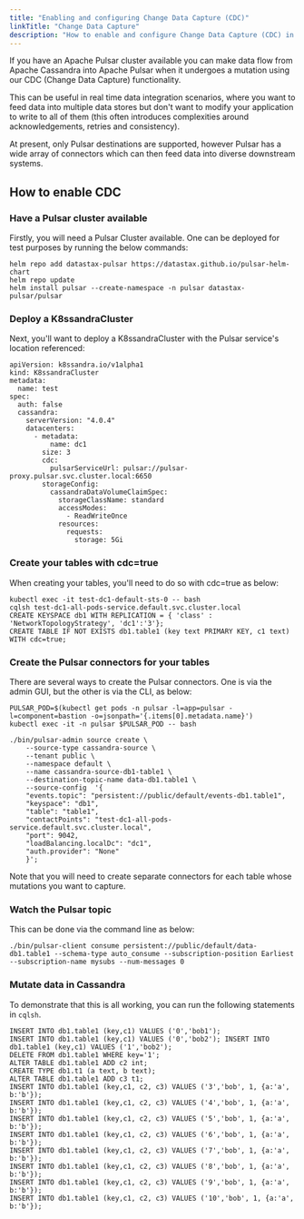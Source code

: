 ```yaml
---
title: "Enabling and configuring Change Data Capture (CDC)"
linkTitle: "Change Data Capture"
description: "How to enable and configure Change Data Capture (CDC) in K8ssandra using Apache Pulsar"
---
```


If you have an Apache Pulsar cluster available you can make data flow from Apache Cassandra into Apache Pulsar when it undergoes a mutation using our CDC (Change Data Capture) functionality.

This can be useful in real time data integration scenarios, where you want to feed data into multiple data stores but don't want to modify your application to write to all of them (this often introduces complexities around acknowledgements, retries and consistency).

At present, only Pulsar destinations are supported, however Pulsar has a wide array of connectors which can then feed data into diverse downstream systems.

## How to enable CDC 

### Have a Pulsar cluster available


Firstly, you will need a Pulsar Cluster available. One can be deployed for test purposes by running the below commands:

```
helm repo add datastax-pulsar https://datastax.github.io/pulsar-helm-chart
helm repo update
helm install pulsar --create-namespace -n pulsar datastax-pulsar/pulsar
```

### Deploy a K8ssandraCluster

Next, you'll want to deploy a K8ssandraCluster with the Pulsar service's location referenced:

```
apiVersion: k8ssandra.io/v1alpha1
kind: K8ssandraCluster
metadata:
  name: test
spec:
  auth: false
  cassandra:
    serverVersion: "4.0.4"
    datacenters:
      - metadata:
          name: dc1
        size: 3
        cdc:
          pulsarServiceUrl: pulsar://pulsar-proxy.pulsar.svc.cluster.local:6650
        storageConfig:
          cassandraDataVolumeClaimSpec:
            storageClassName: standard
            accessModes:
              - ReadWriteOnce
            resources:
              requests:
                storage: 5Gi
```

### Create your tables with cdc=true

When creating your tables, you'll need to do so with cdc=true as below:

```
kubectl exec -it test-dc1-default-sts-0 -- bash
cqlsh test-dc1-all-pods-service.default.svc.cluster.local
CREATE KEYSPACE db1 WITH REPLICATION = { 'class' : 'NetworkTopologyStrategy', 'dc1':'3'};
CREATE TABLE IF NOT EXISTS db1.table1 (key text PRIMARY KEY, c1 text) WITH cdc=true;
```

### Create the Pulsar connectors for your tables

There are several ways to create the Pulsar connectors. One is via the admin GUI, but the other is via the CLI, as below:

```
PULSAR_POD=$(kubectl get pods -n pulsar -l=app=pulsar -l=component=bastion -o=jsonpath='{.items[0].metadata.name}')
kubectl exec -it -n pulsar $PULSAR_POD -- bash

./bin/pulsar-admin source create \
    --source-type cassandra-source \
    --tenant public \
    --namespace default \
    --name cassandra-source-db1-table1 \
    --destination-topic-name data-db1.table1 \
    --source-config  '{
    "events.topic": "persistent://public/default/events-db1.table1",
    "keyspace": "db1",
    "table": "table1",
    "contactPoints": "test-dc1-all-pods-service.default.svc.cluster.local",
    "port": 9042,
    "loadBalancing.localDc": "dc1",
    "auth.provider": "None"
    }';
```

Note that you will need to create separate connectors for each table whose mutations you want to capture.

### Watch the Pulsar topic 

This can be done via the command line as below:

```
./bin/pulsar-client consume persistent://public/default/data-db1.table1 --schema-type auto_consume --subscription-position Earliest --subscription-name mysubs --num-messages 0
```

### Mutate data in Cassandra

To demonstrate that this is all working, you can run the following statements in `cqlsh`.

```
INSERT INTO db1.table1 (key,c1) VALUES ('0','bob1');
INSERT INTO db1.table1 (key,c1) VALUES ('0','bob2'); INSERT INTO db1.table1 (key,c1) VALUES ('1','bob2');
DELETE FROM db1.table1 WHERE key='1';
ALTER TABLE db1.table1 ADD c2 int;
CREATE TYPE db1.t1 (a text, b text);
ALTER TABLE db1.table1 ADD c3 t1;
INSERT INTO db1.table1 (key,c1, c2, c3) VALUES ('3','bob', 1, {a:'a', b:'b'});
INSERT INTO db1.table1 (key,c1, c2, c3) VALUES ('4','bob', 1, {a:'a', b:'b'});
INSERT INTO db1.table1 (key,c1, c2, c3) VALUES ('5','bob', 1, {a:'a', b:'b'});
INSERT INTO db1.table1 (key,c1, c2, c3) VALUES ('6','bob', 1, {a:'a', b:'b'});
INSERT INTO db1.table1 (key,c1, c2, c3) VALUES ('7','bob', 1, {a:'a', b:'b'});
INSERT INTO db1.table1 (key,c1, c2, c3) VALUES ('8','bob', 1, {a:'a', b:'b'});
INSERT INTO db1.table1 (key,c1, c2, c3) VALUES ('9','bob', 1, {a:'a', b:'b'});
INSERT INTO db1.table1 (key,c1, c2, c3) VALUES ('10','bob', 1, {a:'a', b:'b'});
```